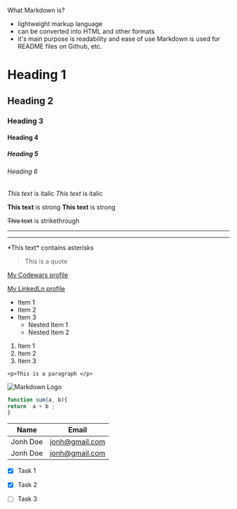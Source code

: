 What Markdown is?
* lightweight markup language
* can be converted into HTML and other formats
* it's main purpose is readability and ease of use
Markdown is used for README files on Github, etc.

<!-- HEADINGS -->
# Heading 1
## Heading 2
### Heading 3
#### Heading 4
##### Heading 5
###### Heading 6

<!-- Italics -->
*This text* is italic
_This text_ is italic

<!-- Strong -->
**This text** is strong
__This text__ is strong

<!-- Strikethrough -->
~~This text~~ is strikethrough

<!-- Horizontal Rule -->
---
___

<!-- Asterisk display -->
\*This text\* contains asterisks

<!-- Blockquote -->
> This is a quote

<!-- Links -->
[My Codewars profile](https://www.codewars.com/users/LarisaOvchinnikova)

[My LinkedLn profile](https://www.linkedin.com/in/larisa-ovchinnikova-525a33187/
"LinkedLn - my page")

<!-- LISTS -->
<!-- UL -->
* Item 1
* Item 2
* Item 3
  * Nested Item 1
  * Nested Item 2

<!-- OL -->
1. Item 1  
1. Item 2
1. Item 3

<!-- Inline Code Block -->
`<p>This is a paragraph </p>`

<!-- Image -->
![Markdown Logo](https://markdown-here.com/img/icon256.png)

<!-- Github markdown -->
<!-- Code Blocks -->
```Javascript
function sum(a, b){
return  a + b ;
}
```

<!-- Tables -->
|Name     |Email          |
|---------|---------------|
|Jonh Doe |jonh@gmail.com |
|Jonh Doe |jonh@gmail.com |

<!-- Task Lists -->
* [x] Task 1
* [x] Task 2
* [ ] Task 3

